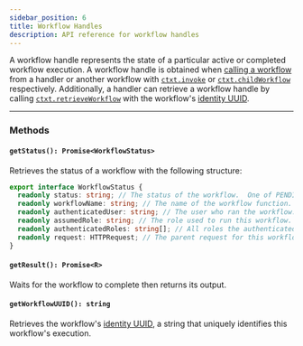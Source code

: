 ```yaml
---
sidebar_position: 6
title: Workflow Handles
description: API reference for workflow handles
---
```


A workflow handle represents the state of a particular active or completed workflow execution.
A workflow handle is obtained when [calling a workflow](../tutorials/workflow-tutorial#asynchronous-workflows) from a handler or another workflow with [`ctxt.invoke`](./contexts#handlerctxtinvoke) or [`ctxt.childWorkflow`](./contexts#workflowctxtchildworkflow) respectively.
Additionally, a handler can retrieve a workflow handle by calling [`ctxt.retrieveWorkflow`](./contexts#handlerctxtretrieveworkflow) with the workflow's [identity UUID](../tutorials/workflow-tutorial#workflow-identity).

---

### Methods

#### `getStatus(): Promise<WorkflowStatus>`

Retrieves the status of a workflow with the following structure:

```typescript
export interface WorkflowStatus {
  readonly status: string; // The status of the workflow.  One of PENDING, SUCCESS, or ERROR.
  readonly workflowName: string; // The name of the workflow function.
  readonly authenticatedUser: string; // The user who ran the workflow. Empty string if not set.
  readonly assumedRole: string; // The role used to run this workflow.  Empty string if authorization is not required.
  readonly authenticatedRoles: string[]; // All roles the authenticated user has, if any.
  readonly request: HTTPRequest; // The parent request for this workflow, if any.
}
```

#### `getResult(): Promise<R>`

Waits for the workflow to complete then returns its output.

#### `getWorkflowUUID(): string`

Retrieves the workflow's [identity UUID](../tutorials/workflow-tutorial#workflow-identity), a string that uniquely identifies this workflow's execution.
